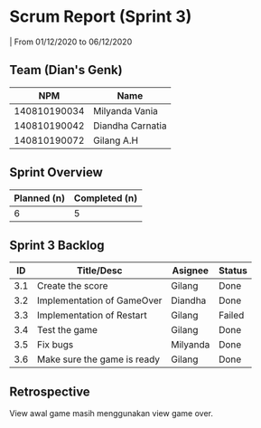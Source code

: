 # Scrum Report (Sprint 3)
| From 01/12/2020 to 06/12/2020

## Team (Dian's Genk)
| NPM           | Name        |
| ------------- |-------------|
| 140810190034  | Milyanda Vania    |
| 140810190042  | Diandha Carnatia   |
| 140810190072  | Gilang A.H |

## Sprint Overview
| Planned (n)   | Completed (n) |
| ------------- |-------------- |
| 6             | 5             |

## Sprint 3 Backlog

| ID  | Title/Desc | Asignee | Status |
| --- | ---------- | ------- | -------|
| 3.1 | Create the score | Gilang | Done |
| 3.2 | Implementation of GameOver | Diandha | Done |
| 3.3 | Implementation of Restart  | Gilang | Failed |
| 3.4 | Test the game | Gilang | Done |
| 3.5 | Fix bugs | Milyanda | Done |
| 3.6 | Make sure the game is ready | Gilang | Done  |

## Retrospective 

View awal game masih menggunakan view game over.



